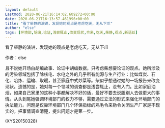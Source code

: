 ```yaml
---
layout: default
Lastmod: 2020-06-21T16:14:02.609272+00:00
date: 2020-06-21T16:13:57.461996+00:00
title: "看了柴静的演讲，发现她的观点是老虎吃天，无从下爪"
author: "else"
tags: [环境部,胡编,论证,浅尝辄止,改变现状,令来,吃天,柴静,观点,新语丝]
---
```


看了柴静的演讲，发现她的观点是老虎吃天，无从下爪

作者：else

且不说她开场白胡编故事、论证中胡编数据，只考虑柴想要论证的观点。她所涉及的污染领域包括了除核电、水电之外的几乎所有能源与生产行业：比如煤炭、石化、冶炼、运输、取暖，甚至家庭中式炒菜等。柴似乎想通过她的一场报告来改变现状。遗憾的是，她对每一个领域的调查都是浅尝辄止，没有入门。比如家庭油烟，如果自己家里的这种小事都解决不好的话，最好不要去说服别人去做更大的事情。从头到尾她强调环境部门的权力不够，需要通过立法的形式来强化环境部门的执法能力。问题是仅靠环境部门几个环保指标的鸡毛令来勒令关闭生产厂家是不现实的。把事情调查清楚，提出问题才是第一步。

(XYS20150328)

